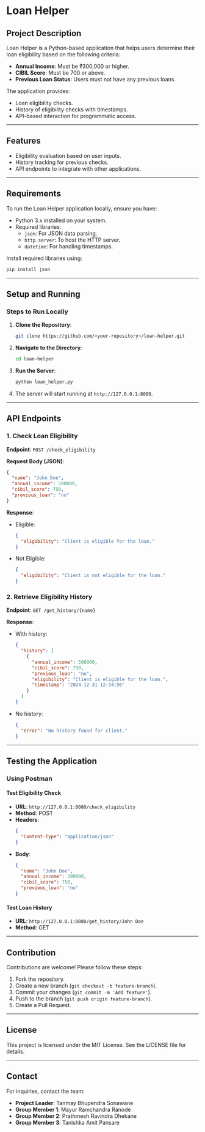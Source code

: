 # Loan Helper

## Project Description
Loan Helper is a Python-based application that helps users determine their loan eligibility based on the following criteria:
- **Annual Income**: Must be ₹300,000 or higher.
- **CIBIL Score**: Must be 700 or above.
- **Previous Loan Status**: Users must not have any previous loans.

The application provides:
- Loan eligibility checks.
- History of eligibility checks with timestamps.
- API-based interaction for programmatic access.

---

## Features
- Eligibility evaluation based on user inputs.
- History tracking for previous checks.
- API endpoints to integrate with other applications.

---

## Requirements
To run the Loan Helper application locally, ensure you have:
- Python 3.x installed on your system.
- Required libraries:
  - `json`: For JSON data parsing.
  - `http.server`: To host the HTTP server.
  - `datetime`: For handling timestamps.

Install required libraries using:
```bash
pip install json
```

---

## Setup and Running
### Steps to Run Locally
1. **Clone the Repository**:
   ```bash
   git clone https://github.com/<your-repository>/loan-helper.git
   ```

2. **Navigate to the Directory**:
   ```bash
   cd loan-helper
   ```

3. **Run the Server**:
   ```bash
   python loan_helper.py
   ```

4. The server will start running at `http://127.0.0.1:8080`.

---

## API Endpoints
### 1. Check Loan Eligibility
**Endpoint**: `POST /check_eligibility`

**Request Body (JSON)**:
```json
{
  "name": "John Doe",
  "annual_income": 500000,
  "cibil_score": 750,
  "previous_loan": "no"
}
```

**Response**:
- Eligible:
  ```json
  {
    "eligibility": "Client is eligible for the loan."
  }
  ```
- Not Eligible:
  ```json
  {
    "eligibility": "Client is not eligible for the loan."
  }
  ```

### 2. Retrieve Eligibility History
**Endpoint**: `GET /get_history/{name}`

**Response**:
- With history:
  ```json
  {
    "history": [
      {
        "annual_income": 500000,
        "cibil_score": 750,
        "previous_loan": "no",
        "eligibility": "Client is eligible for the loan.",
        "timestamp": "2024-12-31 12:34:56"
      }
    ]
  }
  ```
- No history:
  ```json
  {
    "error": "No history found for client."
  }
  ```

---

## Testing the Application
### Using Postman
#### Test Eligibility Check
- **URL**: `http://127.0.0.1:8080/check_eligibility`
- **Method**: POST
- **Headers**:
  ```json
  {
    "Content-Type": "application/json"
  }
  ```
- **Body**:
  ```json
  {
    "name": "John Doe",
    "annual_income": 500000,
    "cibil_score": 750,
    "previous_loan": "no"
  }
  ```

#### Test Loan History
- **URL**: `http://127.0.0.1:8080/get_history/John Doe`
- **Method**: GET

---

## Contribution
Contributions are welcome! Please follow these steps:
1. Fork the repository.
2. Create a new branch (`git checkout -b feature-branch`).
3. Commit your changes (`git commit -m 'Add feature'`).
4. Push to the branch (`git push origin feature-branch`).
5. Create a Pull Request.

---

## License
This project is licensed under the MIT License. See the LICENSE file for details.

---

## Contact
For inquiries, contact the team:
- **Project Leader**: Tanmay Bhupendra Sonawane
- **Group Member 1**: Mayur Ramchandra Ranode
- **Group Member 2**: Prathmesh Ravindra Dhekane
- **Group Member 3**: Tanishka Amit Pansare

